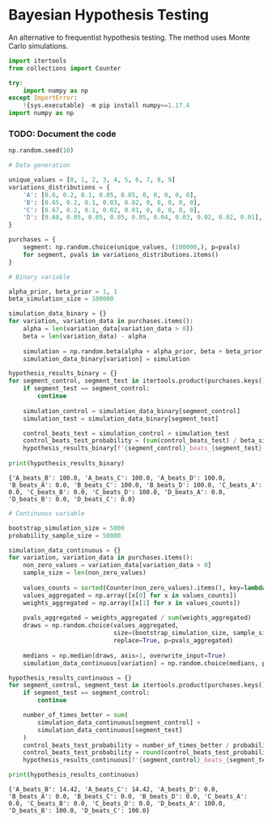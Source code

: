 # Bayesian Hypothesis Testing

An alternative to frequentist hypothesis testing. The method uses Monte Carlo simulations.


```python
import itertools
from collections import Counter

try:
    import numpy as np
except ImportError:
    !{sys.executable} -m pip install numpy==1.17.4
import numpy as np
```

### TODO: Document the code


```python
np.random.seed(10)
```


```python
# Data generation

unique_values = [0, 1, 2, 3, 4, 5, 6, 7, 8, 9]
variations_distributions = {
    'A': [0.6, 0.2, 0.1, 0.05, 0.05, 0, 0, 0, 0, 0],
    'B': [0.65, 0.2, 0.1, 0.03, 0.02, 0, 0, 0, 0, 0],
    'C': [0.67, 0.2, 0.1, 0.02, 0.01, 0, 0, 0, 0, 0],
    'D': [0.68, 0.05, 0.05, 0.05, 0.05, 0.04, 0.03, 0.02, 0.02, 0.01],
}

purchases = {
    segment: np.random.choice(unique_values, (100000,), p=pvals) 
    for segment, pvals in variations_distributions.items()
}
```


```python
# Binary variable

alpha_prior, beta_prior = 1, 1
beta_simulation_size = 100000

simulation_data_binary = {}
for variation, variation_data in purchases.items():
    alpha = len(variation_data[variation_data > 0])
    beta = len(variation_data) - alpha
    
    simulation = np.random.beta(alpha + alpha_prior, beta + beta_prior, size=beta_simulation_size)
    simulation_data_binary[variation] = simulation

hypothesis_results_binary = {}
for segment_control, segment_test in itertools.product(purchases.keys(), purchases.keys()):
    if segment_test == segment_control:
        continue
    
    simulation_control = simulation_data_binary[segment_control]
    simulation_test = simulation_data_binary[segment_test]

    control_beats_test = simulation_control > simulation_test
    control_beats_test_probability = (sum(control_beats_test) / beta_simulation_size) * 100
    hypothesis_results_binary[f'{segment_control}_beats_{segment_test}'] = round(control_beats_test_probability, 2)
        
print(hypothesis_results_binary)
```

    {'A_beats_B': 100.0, 'A_beats_C': 100.0, 'A_beats_D': 100.0, 'B_beats_A': 0.0, 'B_beats_C': 100.0, 'B_beats_D': 100.0, 'C_beats_A': 0.0, 'C_beats_B': 0.0, 'C_beats_D': 100.0, 'D_beats_A': 0.0, 'D_beats_B': 0.0, 'D_beats_C': 0.0}



```python
# Continuous variable

bootstrap_simulation_size = 5000
probability_sample_size = 50000

simulation_data_continuous = {}
for variation, variation_data in purchases.items():
    non_zero_values = variation_data[variation_data > 0]
    sample_size = len(non_zero_values)
    
    values_counts = sorted(Counter(non_zero_values).items(), key=lambda x: x[0])
    values_aggregated = np.array([x[0] for x in values_counts])
    weights_aggregated = np.array([x[1] for x in values_counts])
    
    pvals_aggregated = weights_aggregated / sum(weights_aggregated)
    draws = np.random.choice(values_aggregated, 
                             size=(bootstrap_simulation_size, sample_size), 
                             replace=True, p=pvals_aggregated)
    
    medians = np.median(draws, axis=1, overwrite_input=True)
    simulation_data_continuous[variation] = np.random.choice(medians, probability_sample_size, replace=True)

hypothesis_results_continuous = {}
for segment_control, segment_test in itertools.product(purchases.keys(), purchases.keys()):
    if segment_test == segment_control:
        continue

    number_of_times_better = sum(
        simulation_data_continuous[segment_control] > 
        simulation_data_continuous[segment_test]
    )
    control_beats_test_probability = number_of_times_better / probability_sample_size
    control_beats_test_probability = round(control_beats_test_probability * 100, 2)
    hypothesis_results_continuous[f'{segment_control}_beats_{segment_test}'] = control_beats_test_probability

print(hypothesis_results_continuous)
```

    {'A_beats_B': 14.42, 'A_beats_C': 14.42, 'A_beats_D': 0.0, 'B_beats_A': 0.0, 'B_beats_C': 0.0, 'B_beats_D': 0.0, 'C_beats_A': 0.0, 'C_beats_B': 0.0, 'C_beats_D': 0.0, 'D_beats_A': 100.0, 'D_beats_B': 100.0, 'D_beats_C': 100.0}



```python

```
